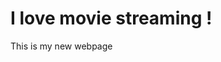 </html>

<html lang="en-US">
  
  <head>
    <meta charset="utf-8" />
    <meta name= "JohnnyRay" content="width=device-width" />

  <h1>I love movie streaming !</h1>
  </head>
  <body>
  This is my new webpage 
  </img  "C:\Users\mrpre\OneDrive\Pictures\MeganTheeStallionForbesCover-780x1000.jpg">



  </body>
</html>
